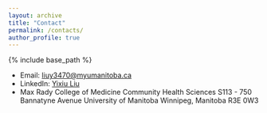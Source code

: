```yaml
---
layout: archive
title: "Contact"
permalink: /contacts/
author_profile: true
---
```


{% include base_path %}

* Email: liuy3470@myumanitoba.ca
* LinkedIn: [Yixiu Liu](https://www.linkedin.com/in/yixiu-liu-b01b62175/?originalSubdomain=ca)
* Max Rady College of Medicine Community Health Sciences S113 - 750 Bannatyne Avenue University of Manitoba Winnipeg, Manitoba R3E 0W3